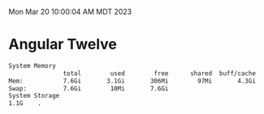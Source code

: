 Mon Mar 20 10:00:04 AM MDT 2023

# Angular Twelve

```bash
System Memory
               total        used        free      shared  buff/cache   available
Mem:           7.6Gi       3.1Gi       306Mi        97Mi       4.3Gi       4.2Gi
Swap:          7.6Gi        10Mi       7.6Gi
System Storage
1.1G	.
```
